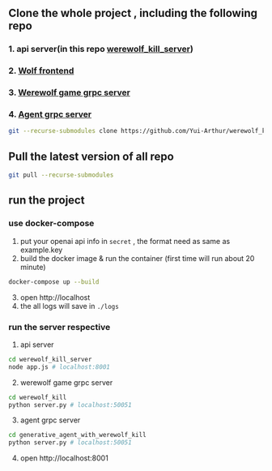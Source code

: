 ## Clone the whole project , including the following repo
### 1. api server(in this repo [werewolf_kill_server](werewolf_kill_server)) 
### 2. [Wolf frontend](https://github.com/Sunny1928/wolf.git)
### 3. [Werewolf game grpc server](https://github.com/yeeecheng/werewolf_kill.git)
### 4. [Agent grpc server](https://github.com/Yui-Arthur/generative_agent_with_werewolf_kill.git)
```bash
git --recurse-submodules clone https://github.com/Yui-Arthur/werewolf_kill_server.git
```

## Pull the latest version of all repo
```bash
git pull --recurse-submodules
```

## run the project
### use docker-compose
1. put your openai api info in ```secret``` , the format need as same as example.key
2. build the docker image & run the container (first time will run about 20 minute)
```bash
docker-compose up --build
```
3. open http://localhost
4. the all logs will save in ```./logs``` 

### run the server respective
1. api server 
```bash
cd werewolf_kill_server 
node app.js # localhost:8001
```
2. werewolf game grpc server
```bash
cd werewolf_kill
python server.py # localhost:50051
```
3. agent grpc server
```bash
cd generative_agent_with_werewolf_kill
python server.py # localhost:50051
```
4. open http://localhost:8001